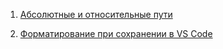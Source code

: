 1. [Абсолютные и относительные пути](https://github.com/ruslanyar/practicum-guides/blob/main/docs/abs-and-rel-paths.md#абсолютные-и-относительные-пути)

2. [Форматирование при сохранении в VS Code](https://github.com/ruslanyar/practicum-guides/blob/main/docs/format-on-save-vscode.md#форматирование-при-сохранении-в-vs-code)
